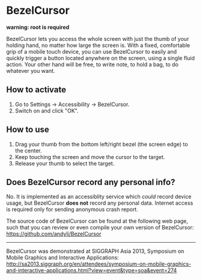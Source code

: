 # BezelCursor

**warning: root is required**

BezelCursor lets you access the whole screen with just the thumb of your holding hand, no matter how large the screen is. With a fixed, comfortable grip of a mobile touch device, you can use BezelCursor to easily and quickly trigger a button located anywhere on the screen, using a single fluid action. Your other hand will be free, to write note, to hold a bag, to do whatever you want.

## How to activate

 1. Go to Settings -> Accessibility -> BezelCursor.
 2. Switch on and click "OK".

## How to use

 1. Drag your thumb from the bottom left/right bezel (the screen edge) to the center. 
 2. Keep touching the screen and move the cursor to the target.
 3. Release your thumb to select the target.

## Does BezelCursor record any personal info?

No. It is implemented as an accessiblity service which _could_ record device usage, but BezelCursor **does not** record any personal data.
Internet access is required only for sending anonymous crash report. 

The source code of BezelCursor can be found at the following web page, such that you can review or even compile your own version of BezelCursor: https://github.com/andyli/BezelCursor

--------------------------------------

BezelCursor was demonstrated at SIGGRAPH Asia 2013, Symposium on Mobile Graphics and Interactive Applications:
http://sa2013.siggraph.org/en/attendees/symposium-on-mobile-graphics-and-interactive-applications.html?view=event&type=soa&event=274
